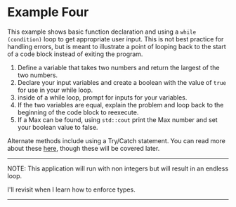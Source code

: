 # Example Four

This example shows basic function declaration and using a `while (condition)` loop to get appropriate user input. This is not best practice for handling errors, but is meant to illustrate a point of looping back to the start of a code block instead of exiting the program. 

1. Define a variable that takes two numbers and return the largest of the two numbers.
2. Declare your input variables and create a boolean with the value of `true` for use in your while loop.
3. inside of a while loop, prompt for inputs for your variables. 
4. If the two variables are equal, explain the problem and loop back to the beginning of the code block to reexecute.
5. If a Max can be found, using `std::cout` print the Max number and set your boolean value to false.

Alternate methods include using a Try/Catch statement. You can read more about these [here](https://en.cppreference.com/w/cpp/language/try_catch), though these will be covered later.

***
NOTE:
This application will run with non integers but will result in an endless loop. 

I'll revisit when I learn how to enforce types.
***